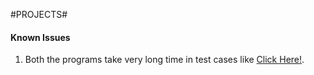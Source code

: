 #PROJECTS#

#### Known Issues ####
1. Both the programs take very long time in test cases like [Click Here!](https://hr-testcases-us-east-1.s3.amazonaws.com/8965/output07.txt?AWSAccessKeyId=AKIAJ4WZFDFQTZRGO3QA&Expires=1587589112&Signature=N9HrPPAD%2Ba0u4E2oq%2B%2F6DF8e94Q%3D&response-content-type=text%2Fplain).
